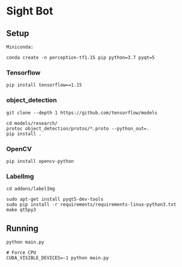 # Sight Bot

## Setup
```
Miniconda:

conda create -n perception-tf1.15 pip python=3.7 pyqt=5
```

### Tensorflow
```
pip install tensorflow==1.15
```

### object_detection
```
git clone --depth 1 https://github.com/tensorflow/models

cd models/research/
protoc object_detection/protos/*.proto --python_out=.
pip install .
```

### OpenCV
```
pip install opencv-python
```

### LabelImg
```
cd addons/labelImg

sudo apt-get install pyqt5-dev-tools
sudo pip install -r requirements/requirements-linux-python3.txt
make qt5py3
```

## Running
```
python main.py

# Force CPU
CUDA_VISIBLE_DEVICES=-1 python main.py
```
